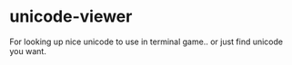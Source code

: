 # unicode-viewer

For looking up nice unicode to use in terminal game.. or just find unicode you want.
